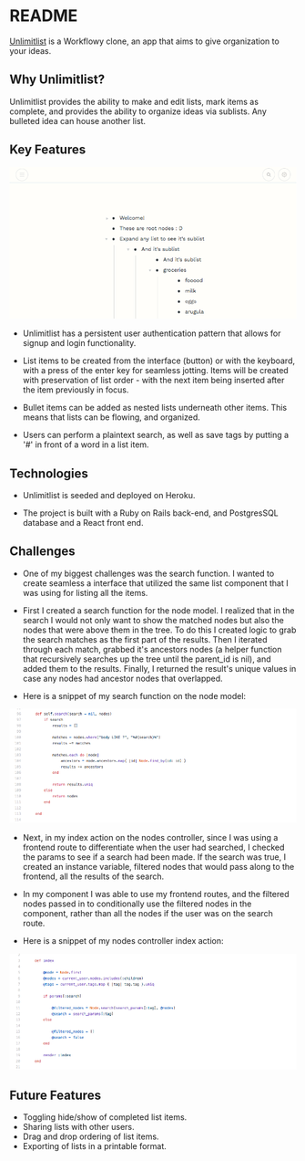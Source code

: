 # README

[Unlimitlist](https://unlimitlist.herokuapp.com/#/) is a Workflowy clone, an app that aims to give organization to your ideas. 

## Why Unlimitlist? 

Unlimitlist provides the ability to make and edit lists, mark items as complete, and provides the ability to organize ideas via sublists. Any bulleted idea can house another list. 

## Key Features

![unlimitlist-app-image](app/assets/images/unlimitlist-ss-3.png)

* Unlimitlist has a persistent user authentication pattern that allows for signup and login functionality. 

* List items to be created from the interface (button) or with the keyboard, with a press of the enter key for seamless jotting. Items will be created with preservation of list order - with the next item being inserted after the item previously in focus. 

* Bullet items can be added as nested lists underneath other items. This means that lists can be flowing, and organized. 

* Users can perform a plaintext search, as well as save tags by putting a '#' in front of a word in a list item. 

## Technologies

* Unlimitlist is seeded and deployed on Heroku. 

* The project is built with a Ruby on Rails back-end, and PostgresSQL database and a React front end.

## Challenges 

* One of my biggest challenges was the search function. I wanted to create seamless a interface that utilized the same list component that I was using for listing all the items. 

* First I created a search function for the node model. I realized that in the search I would not only want to show the matched nodes but also the nodes that were above them in the tree. To do this I created logic to grab the search matches as the first part of the results. Then I iterated through each match, grabbed it's ancestors nodes (a helper function that recursively searches up the tree until the parent_id is nil), and added them to the results. Finally, I returned the result's unique values in case any nodes had ancestor nodes that overlapped. 

* Here is a snippet of my search function on the node model: 

![unlimitlist-app-image](app/assets/images/node-model-screenshot.png)

* Next, in my index action on the nodes controller, since I was using a frontend route to differentiate when the user had searched, I checked the params to see if a search had been made. If the search was true, I created an instance variable, filtered nodes that would pass along to the frontend, all the results of the search. 

* In my component I was able to use my frontend routes, and the filtered nodes passed in to conditionally use the filtered nodes in the component, rather than all the nodes if the user was on the search route.

* Here is a snippet of my nodes controller index action: 

![unlimitlist-app-image](app/assets/images/nodes-controller-screenshot.png)

## Future Features

* Toggling hide/show of completed list items.
* Sharing lists with other users. 
* Drag and drop ordering of list items. 
* Exporting of lists in a printable format. 

